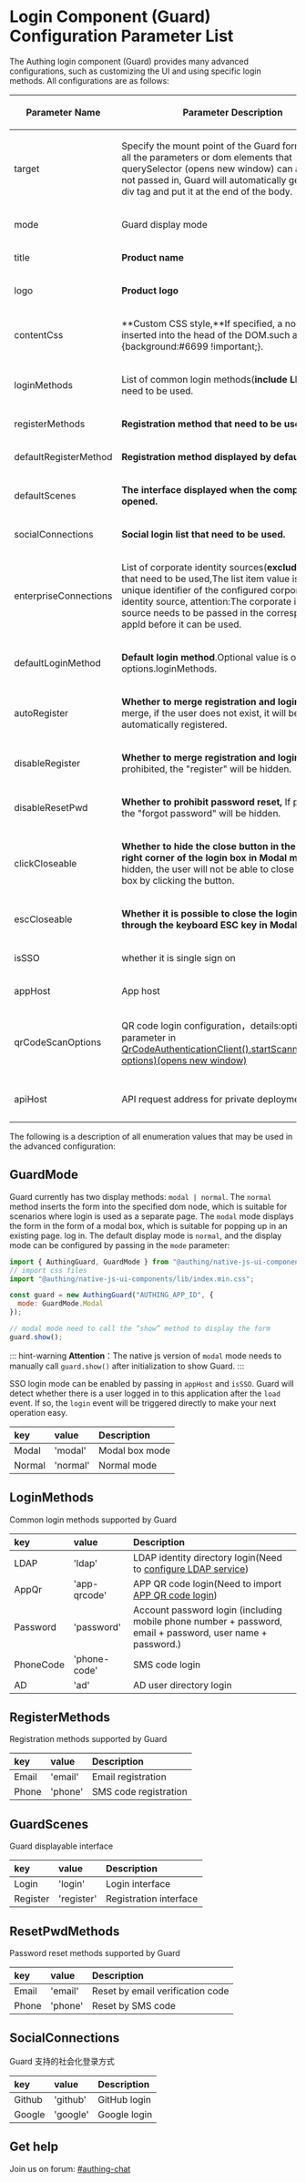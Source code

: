# Login Component (Guard) Configuration Parameter List

<LastUpdated/>

The Authing login component (Guard) provides many advanced configurations, such as customizing the UI and using specific login methods. All configurations are as follows:

| <p>Parameter Name</p><p></p>        | <p>Parameter Description</p><p></p>                                                                                                                                                                                                                                                            | <p>Type</p><p></p>                                                                                                | <p>Required</p><p></p>                  | <p>Default</p><p></p>                                           |
| ----------------------------------- | ---------------------------------------------------------------------------------------------------------------------------------------------------------------------------------------------------------------------------------------------------------------------------------------------- | ----------------------------------------------------------------------------------------------------------------- | --------------------------------------- | --------------------------------------------------------------- |
| <p>target</p><p></p><p></p>         | <p>Specify the mount point of the Guard form, accept all the parameters or dom elements that querySelector (opens new window) can accept, if not passed in, Guard will automatically generate a div tag and put it at the end of the body.</p><p></p>                                          | <p>String</p><p></p><p></p>                                                                                       | <p>HTMLElement</p><p></p>               | <p>No</p><p></p><p></p>                                         |
| <p>mode</p><p></p>                  | <p>Guard display mode</p><p></p>                                                                                                                                                                                                                                                               | <p>[GuardMode](https://docs.authing.cn/v2/reference/guard/parameters.html#guardmode)</p><p></p>                   | <p>No</p><p></p><p></p>                 | <p>GuardMode.Normal</p><p></p>                                  |
| <p>title</p><p></p>                 | <p>**Product name**</p><p></p>                                                                                                                                                                                                                                                                 | <p>String</p><p></p>                                                                                              | <p>No</p><p></p>                        | <p>Authing</p><p></p>                                           |
| <p>logo</p><p></p>                  | <p>**Product logo**</p><p></p>                                                                                                                                                                                                                                                                 | <p>String</p><p></p>                                                                                              | <p>No</p><p></p>                        | <p>[Authing logo]</p><p></p>                                    |
| <p>contentCss</p><p></p>            | <p>**Custom CSS style,**If specified, a node will be inserted into the head of the DOM.such as body {background:#6699 !important;}.</p><p></p>                                                                                                                                                 | <p>String</p><p></p>                                                                                              | <p>No</p><p></p>                        | <p>-</p><p></p>                                                 |
| <p>loginMethods</p><p></p>          | <p>List of common login methods(**include LDAP**) that need to be used.</p><p></p><p></p>                                                                                                                                                                                                      | <p>[LoginMethods](https://docs.authing.cn/v2/reference/guard/parameters.html#loginmethods)[]</p><p></p>           | <p>No</p><p></p>                        | <p>[*LoginMethods.PhoneCode, LoginMethods.Password*]</p><p></p> |
| <p>registerMethods</p><p></p>       | <p>**Registration method that need to be used.**</p><p></p><p></p>                                                                                                                                                                                                                             | <p>[RegisterMethods](https://docs.authing.cn/v2/reference/guard/parameters.html#registermethods)[]</p><p></p>     | <p>No</p><p></p>                        | <p>[*RegisterMethods.Email*,*RegisterMethods.Phone*]</p><p></p> |
| <p>defaultRegisterMethod</p><p></p> | <p>**Registration method displayed by default**</p><p></p>                                                                                                                                                                                                                                     | <p>[RegisterMethods](https://docs.authing.cn/v2/reference/guard/parameters.html#registermethods)</p><p></p>       | <p>No</p><p></p>                        | <p>\_RegisterMethods.Email\*</p><p></p>                         |
| <p>defaultScenes</p><p></p>         | <p>**The interface displayed when the component is opened.**</p><p></p>                                                                                                                                                                                                                        | <p>[GuardScenes](https://docs.authing.cn/v2/reference/guard/parameters.html#guardscenes)</p><p></p>               | <p>No</p><p></p>                        | <p>\_GuardScenes.Login\*</p><p></p>                             |
| <p>socialConnections</p><p></p>     | <p>**Social login list that need to be used.**</p><p></p>                                                                                                                                                                                                                                      | <p>[SocialConnections](https://docs.authing.cn/v2/reference/guard/parameters.html#socialconnections)[]</p><p></p> | <p>No</p><p></p>                        | <p>[]</p><p></p>                                                |
| <p>enterpriseConnections</p><p></p> | <p>List of corporate identity sources(**exclude LDAP**) that need to be used,The list item value is the unique identifier of the configured corporate identity source, attention:The corporate identity source needs to be passed in the corresponding appId before it can be used.</p><p></p> | <p>Array</p><p></p><p></p>                                                                                        | <p>No</p><p></p>                        | <p>[]</p><p></p>                                                |
| <p>defaultLoginMethod</p><p></p>    | <p>**Default login method**.Optional value is one of options.loginMethods.</p><p></p>                                                                                                                                                                                                          | <p>String</p><p></p>                                                                                              | <p>No</p><p></p>                        | <p>_LoginMethods.Password_</p><p></p>                           |
| <p>autoRegister</p><p></p>          | <p>**Whether to merge registration and login**, after the merge, if the user does not exist, it will be automatically registered.</p><p></p>                                                                                                                                                   | <p>Boolean</p><p></p>                                                                                             | <p>No</p><p></p>                        | <p>false</p><p></p>                                             |
| <p>disableRegister</p><p></p>       | <p>**Whether to merge registration and login**,If prohibited, the "register" will be hidden.</p><p></p>                                                                                                                                                                                        | <p>Boolean</p><p></p>                                                                                             | <p>No</p><p></p>                        | <p>false</p><p></p>                                             |
| <p>disableResetPwd</p><p></p>       | <p>**Whether to prohibit password reset,** If prohibited, the "forgot password" will be hidden.</p><p></p>                                                                                                                                                                                     | <p></p><p></p>                                                                                                    | <p></p><p></p>                          | <p></p><p></p>                                                  |
| <p>clickCloseable</p><p></p>        | <p>**Whether to hide the close button in the upper right corner of the login box in Modal mode**, if it is hidden, the user will not be able to close the login box by clicking the button.</p><p></p>                                                                                         | <p>Boolean</p><p></p>                                                                                             | <p>No</p><p></p>                        | <p>true</p><p></p>                                              |
| <p>escCloseable</p><p></p>          | <p>**Whether it is possible to close the login box through the keyboard ESC key in Modal mode.**</p><p></p>                                                                                                                                                                                    | <p>Boolean</p><p></p>                                                                                             | <p>No</p><p></p>                        | <p>true</p><p></p>                                              |
| <p>isSSO</p><p></p>                 | <p>whether it is single sign on</p><p></p>                                                                                                                                                                                                                                                     | <p>Boolean</p><p></p>                                                                                             | <p>No</p><p></p>                        | <p>false</p><p></p>                                             |
| <p>appHost</p><p></p>               | <p>App host</p><p></p>                                                                                                                                                                                                                                                                         | <p>String</p><p></p>                                                                                              | <p>Yes</p><p></p>                       | <p>-</p><p></p>                                                 |
| <p>qrCodeScanOptions</p><p></p>     | <p>QR code login configuration，details:options parameter in [QrCodeAuthenticationClient().startScanning(domId, options)(opens new window)](https://docs.authing.cn/reference/sdk-for-node/authentication/QrCodeAuthenticationClient.html#一键开始扫码)</p><p></p>                             | <p>Objcect</p><p></p>                                                                                             | <p>No</p><p></p>                        | <p>null</p><p></p>                                              |
| <p>apiHost</p><p></p>               | <p>API request address for private deployment</p><p></p><p></p>                                                                                                                                                                                                                                | <p>String</p><p></p>                                                                                              | <p>Yes in private deployment</p><p></p> | <p>[Authing official api address]</p><p></p>                    |

The following is a description of all enumeration values that may be used in the advanced configuration:

## GuardMode

Guard currently has two display methods: `modal | normal`. The `normal` method inserts the form into the specified dom node, which is suitable for scenarios where login is used as a separate page. The `modal` mode displays the form in the form of a modal box, which is suitable for popping up in an existing page. log in. The default display mode is `normal`, and the display mode can be configured by passing in the `mode` parameter:

```javascript
import { AuthingGuard, GuardMode } from "@authing/native-js-ui-components";
// import css files
import "@authing/native-js-ui-components/lib/index.min.css";

const guard = new AuthingGuard("AUTHING_APP_ID", {
  mode: GuardMode.Modal
});

// modal mode need to call the “show” method to display the form
guard.show();
```

::: hint-warning
**Attention**：The native js version of `modal` mode needs to manually call `guard.show()` after initialization to show Guard.
:::

SSO login mode can be enabled by passing in `appHost` and `isSSO`. Guard will detect whether there is a user logged in to this application after the `load` event. If so, the `login` event will be triggered directly to make your next operation easy.

| key    | value    | Description    |
| :----- | :------- | :------------- |
| Modal  | 'modal'  | Modal box mode |
| Normal | 'normal' | Normal mode    |

## LoginMethods

Common login methods supported by Guard

| key       | value        | Description                                                                                                |
| :-------- | :----------- | :--------------------------------------------------------------------------------------------------------- |
| LDAP      | 'ldap'       | LDAP identity directory login(Need to [configure LDAP service](/connections/ldap/))                        |
| AppQr     | 'app-qrcode' | APP QR code login(Need to import [APP QR code login](/guides/authentication/qrcode/use-self-build-app/))   |
| Password  | 'password'   | Account password login (including mobile phone number + password, email + password, user name + password.) |
| PhoneCode | 'phone-code' | SMS code login                                                                                             |
| AD        | 'ad'         | AD user directory login                                                                                    |

## RegisterMethods

Registration methods supported by Guard

| key   | value   | Description           |
| :---- | :------ | :-------------------- |
| Email | 'email' | Email registration    |
| Phone | 'phone' | SMS code registration |

## GuardScenes

Guard displayable interface

| key      | value      | Description            |
| :------- | :--------- | :--------------------- |
| Login    | 'login'    | Login interface        |
| Register | 'register' | Registration interface |

## ResetPwdMethods

Password reset methods supported by Guard

| key   | value   | Description                      |
| :---- | :------ | :------------------------------- |
| Email | 'email' | Reset by email verification code |
| Phone | 'phone' | Reset by SMS code                |

## SocialConnections

Guard 支持的社会化登录方式

| key    | value    | Description  |
| :----- | :------- | :----------- |
| Github | 'github' | GitHub login |
| Google | 'google' | Google login |

## Get help

Join us on forum: [#authing-chat](https://forum.authing.cn/)
